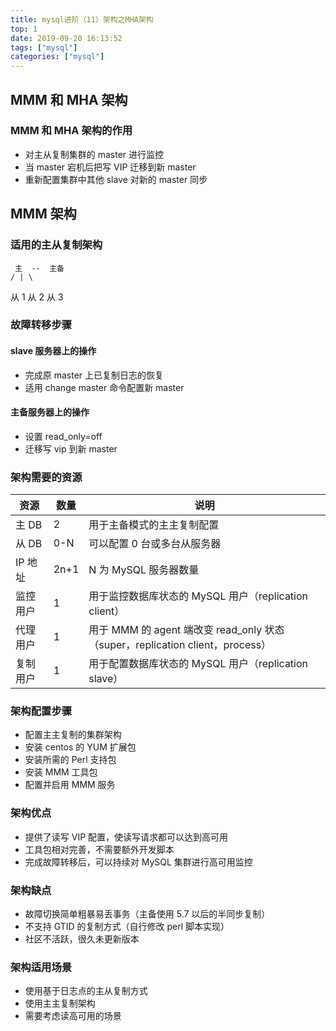 ```yaml
---
title: mysql进阶（11）架构之MHA架构
top: 1
date: 2019-09-20 16:13:52
tags: ["mysql"]
categories: ["mysql"]
---
```


## MMM 和 MHA 架构

### MMM 和 MHA 架构的作用

* 对主从复制集群的 master 进行监控
* 当 master 宕机后把写 VIP 迁移到新 master
* 重新配置集群中其他 slave 对新的 master 同步

## MMM 架构

### 适用的主从复制架构

     主  --  主备
    / | \
 从 1 从 2 从 3

### 故障转移步骤

#### slave 服务器上的操作

- 完成原 master 上已复制日志的恢复
- 适用 change master 命令配置新 master

#### 主备服务器上的操作

- 设置 read_only=off
- 迁移写 vip 到新 master

### 架构需要的资源

|资源| 数量|说明|
|-|-|-|
|主 DB|2|用于主备模式的主主复制配置|
|从 DB|0-N|可以配置 0 台或多台从服务器|
|IP 地址|2n+1|N 为 MySQL 服务器数量|
|监控用户|1|用于监控数据库状态的 MySQL 用户（replication client）
|代理用户|1|用于 MMM 的 agent 端改变 read_only 状态（super，replication client，process）|
|复制用户|1|用于配置数据库状态的 MySQL 用户（replication slave）|

### 架构配置步骤

- 配置主主复制的集群架构
- 安装 centos 的 YUM 扩展包
- 安装所需的 Perl 支持包
- 安装 MMM 工具包
- 配置并启用 MMM 服务

### 架构优点

- 提供了读写 VIP 配置，使读写请求都可以达到高可用
- 工具包相对完善，不需要额外开发脚本
- 完成故障转移后，可以持续对 MySQL 集群进行高可用监控

### 架构缺点

- 故障切换简单粗暴易丢事务（主备使用 5.7 以后的半同步复制）
- 不支持 GTID 的复制方式（自行修改 perl 脚本实现）
- 社区不活跃，很久未更新版本

### 架构适用场景

- 使用基于日志点的主从复制方式
- 使用主主复制架构
- 需要考虑读高可用的场景


